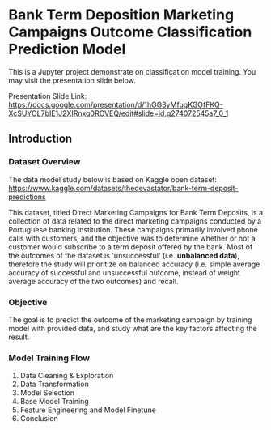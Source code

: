 # **Bank Term Deposition Marketing Campaigns Outcome Classification Prediction Model**
This is a Jupyter project demonstrate on classification model training. You may visit the presentation slide below.

Presentation Slide Link: https://docs.google.com/presentation/d/1hGG3yMfugKGOfFKQ-XcSUYOL7bIE1J2XIRnxq0ROVEQ/edit#slide=id.g274072545a7_0_1

## **Introduction**
### Dataset Overview
The data model study below is based on Kaggle open dataset: https://www.kaggle.com/datasets/thedevastator/bank-term-deposit-predictions

This dataset, titled Direct Marketing Campaigns for Bank Term Deposits, is a collection of data related to the direct marketing campaigns conducted by a Portuguese banking institution. These campaigns primarily involved phone calls with customers, and the objective was to determine whether or not a customer would subscribe to a term deposit offered by the bank. Most of the outcomes of the dataset is 'unsuccessful' (i.e. **unbalanced data**), therefore the study will prioritize on balanced accuracy (i.e. simple average accuracy of successful and unsuccessful outcome, instead of weight average accuracy of the two outcomes) and recall.

### Objective
The goal is to predict the outcome of the marketing campaign by training model with provided data, and study what are the key factors affecting the result.

### Model Training Flow
1. Data Cleaning & Exploration
2. Data Transformation
3. Model Selection
4. Base Model Training
5. Feature Engineering and Model Finetune
6. Conclusion
